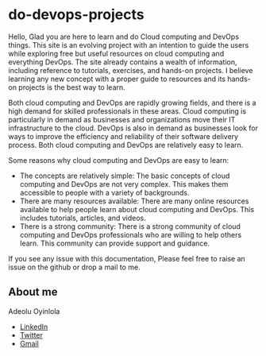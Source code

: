 # do-devops-projects

Hello,
Glad you are here to learn and do Cloud computing and DevOps things. This site is an evolving project with an intention to guide the users while exploring free but useful resources on cloud computing and everything DevOps. The site already contains a wealth of information, including reference to tutorials, exercises, and hands-on projects. I believe learning any new concept with a proper guide to resources and its hands-on projects is the best way to learn.

Both cloud computing and DevOps are rapidly growing fields, and there is a high demand for skilled professionals in these areas. Cloud computing is particularly in demand as businesses and organizations move their IT infrastructure to the cloud. DevOps is also in demand as businesses look for ways to improve the efficiency and reliability of their software delivery process. Both cloud computing and DevOps are relatively easy to learn.

Some reasons why cloud computing and DevOps are easy to learn:

- The concepts are relatively simple: The basic concepts of cloud computing and DevOps are not very complex. This makes them accessible to people with a variety of backgrounds.
- There are many resources available: There are many online resources available to help people learn about cloud computing and DevOps. This includes tutorials, articles, and videos.
- There is a strong community: There is a strong community of cloud computing and DevOps professionals who are willing to help others learn. This community can provide support and guidance.

If you see any issue with this documentation, Please feel free to raise an issue on the github or drop a mail to me.

## About me

Adeolu Oyinlola
- [LinkedIn](https://www.linkedin.com/in/deoluoyinlola/)
- [Twitter](https://twitter.com/deoluoyinlola)
- [Gmail](deoluoyinlola@gmail.com)
